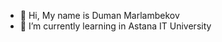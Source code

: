 - 👋 Hi, My name is Duman Marlambekov
- 🌱 I’m currently learning in Astana IT University

<!---
Dumanbruh/Dumanbruh is a ✨ special ✨ repository because its `README.md` (this file) appears on your GitHub profile.
You can click the Preview link to take a look at your changes.
--->
